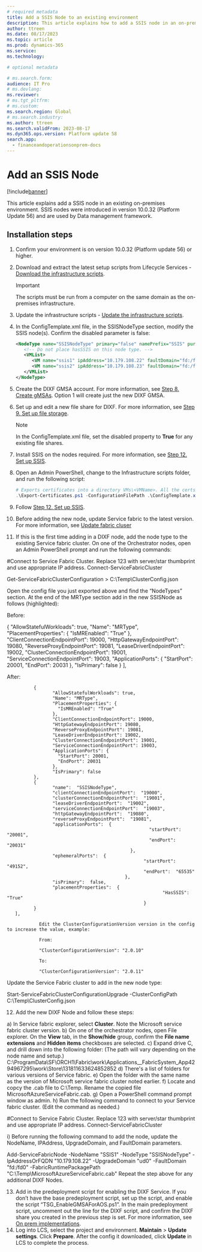 ```yaml
---
# required metadata
title: Add a SSIS Node to an existing environment
description: This article explains how to add a SSIS node in an on-premises environment.
author: ttreen
ms.date: 08/17/2023
ms.topic: article
ms.prod: dynamics-365 
ms.service:
ms.technology: 

# optional metadata

# ms.search.form:
audience: IT Pro
# ms.devlang: 
ms.reviewer: 
# ms.tgt_pltfrm: 
# ms.custom: 
ms.search.region: Global
# ms.search.industry:
ms.author: ttreen
ms.search.validFrom: 2023-08-17
ms.dyn365.ops.version: Platform update 58
search.app:
  - financeandoperationsonprem-docs
---
```


# Add an SSIS Node

[!include[banner](../includes/banner.md)]

This article explains add a SSIS node in an existing on-premises environment. SSIS nodes were introduced in version 10.0.32 (Platform Update 56) and are used by Data management framework.

## Installation steps
1. Confirm your environment is on version 10.0.32 (Platform update 56) or higher.
2. Download and extract the latest setup scripts from Lifecycle Services - [Download the infrastructure scripts](./obtain-infrascripts-onprem.md#download-the-infrastructure-scripts).
   > [!IMPORTANT]
   > The scripts must be run from a computer on the same domain as the on-premises infrastructure.
3. Update the infrastructure scripts - [Update the infrastructure scripts](./obtain-infrascripts-onprem.md#update-the-infrastructure-scripts).
4. In the ConfigTemplate.xml file, in the SSISNodeType section, modify the SSIS node(s). Confirm the disabled parameter is false:
   ```XML
   <NodeType name="SSISNodeType" primary="false" namePrefix="SSIS" purpose="SSIS" disabled="false">
      <!-- Do not place hasSSIS on this node type. -->
      <VMList>
         <VM name="ssis1" ipAddress="10.179.108.22" faultDomain="fd:/fd0" updateDomain="ud0" />
         <VM name="ssis2" ipAddress="10.179.108.23" faultDomain="fd:/fd1" updateDomain="ud1" />
      </VMList>
   </NodeType>
   ```
5. Create the DIXF GMSA account. For more information, see [Step 8. Create gMSAs](./setup-deploy-on-premises-latest.md#setupgMSA). Option 1 will create just the new DIXF GMSA.
6. Set up and edit a new file share for DIXF. For more information, see [Step 9. Set up file storage](./setup-deploy-on-premises-latest.md#setupfile).
   > [!NOTE]
   > In the ConfigTemplate.xml file, set the disabled property to **True** for any existing file shares.  

7. Install SSIS on the nodes required. For more information, see [Step 12. Set up SSIS](./setup-deploy-on-premises-latest.md#setupssis).
8. Open an Admin PowerShell, change to the Infrastructure scripts folder, and run the following script:
   ```PowerShell
   # Exports certificates into a directory VMs\<VMName>. All the certs will be written to the infrastructure\Certs folder.
   .\Export-Certificates.ps1 -ConfigurationFilePath .\ConfigTemplate.xml
   ```
9. Follow [Step 12. Set up SSIS](./setup-deploy-on-premises-latest.md#setupvms).
10. Before adding the new node, update Service fabric to the latest version. For more information, see [Update fabric cluser](./azure/service-fabric/service-fabric-cluster-upgrade-windows-server.md)
11. If this is the first time adding in a DIXF node, add the node type to the existing Service fabric cluster. On one of the Orchestrator nodes, open an Admin PowerShell prompt and run the following commands:

#Connect to Service Fabric Cluster. Replace 123 with server/star thumbprint and use appropriate IP address.
Connect-ServiceFabricCluster 

Get-ServiceFabricClusterConfiguration > C:\Temp\ClusterConfig.json

   Open the config file you just exported above and find the “NodeTypes” section. At the end of the MRType section add in the new SSISNode as follows (highlighted):

   Before:

{
                     "AllowStatefulWorkloads": true,
                     "Name": "MRType",
                     "PlacementProperties": {
                       "IsMREnabled": "True"
                     },
                     "ClientConnectionEndpointPort": 19000,
                     "HttpGatewayEndpointPort": 19080,
                     "ReverseProxyEndpointPort": 19081,
                     "LeaseDriverEndpointPort": 19002,
                     "ClusterConnectionEndpointPort": 19001,
                     "ServiceConnectionEndpointPort": 19003,
                     "ApplicationPorts": {
                       "StartPort": 20001,
                       "EndPort": 20031
                     },
                     "IsPrimary": false
              }
       ],

   After:

              {
                     "AllowStatefulWorkloads": true,
                     "Name": "MRType",
                     "PlacementProperties": {
                       "IsMREnabled": "True"
                     },
                     "ClientConnectionEndpointPort": 19000,
                     "HttpGatewayEndpointPort": 19080,
                     "ReverseProxyEndpointPort": 19081,
                     "LeaseDriverEndpointPort": 19002,
                     "ClusterConnectionEndpointPort": 19001,
                     "ServiceConnectionEndpointPort": 19003,
                     "ApplicationPorts": {
                       "StartPort": 20001,
                       "EndPort": 20031
                     },
                     "IsPrimary": false
              },
              {
                     "name":  "SSISNodeType",
                     "clientConnectionEndpointPort":  "19000",
                     "clusterConnectionEndpointPort":  "19001",
                     "leaseDriverEndpointPort":  "19002",
                     "serviceConnectionEndpointPort":  "19003",
                     "httpGatewayEndpointPort":  "19080",
                     "reverseProxyEndpointPort":  "19081",
                     "applicationPorts":  {
                                                         "startPort":  "20001",
                                                         "endPort":  "20031"
                                                  },
                     "ephemeralPorts":  {
                                                       "startPort":  "49152",
                                                       "endPort":  "65535"
                                                },
                     "isPrimary":  false,
                     "placementProperties":  {
                                                              "HasSSIS":  "True"
                                                       }
              }
       ],

                Edit the ClusterConfigurationVersion version in the config to increase the value, example:

                From:

                "ClusterConfigurationVersion": "2.0.10"

                To:

                "ClusterConfigurationVersion": "2.0.11"

Update the Service Fabric cluster to add in the new node type:

Start-ServiceFabricClusterConfigurationUpgrade -ClusterConfigPath C:\Temp\ClusterConfig.json


12.	Add the new DIXF Node and follow these steps:

a)	In Service fabric explorer, select **Cluster**. Note the Microsoft service fabric cluster version.
b)	On one of the orchestrator nodes, open File explorer. On the **View** tab, in the **Show/hide** group, confirm the **File name extensions** and **Hidden items** checkboxes are selected.
c)	Expand drive C, and drill down into the following folder: (The path will vary depending on the node name and setup.)
C:\ProgramData\SF\ORCH1\Fabric\work\Applications\__FabricSystem\_App4294967295\work\Store\131811633624852852
d)	There's a list of folders for various versions of Service fabric.
e)	Open the folder with the same name as the version of Microsoft service fabric cluster noted earlier.
f)	Locate and copcy the .cab file to C:\Temp. Rename the copied file MicrosoftAzureServiceFabric.cab.
g)	Open a PowerShell command prompt window as admin.
h)	Run the following command to connect to your Service fabric cluster. (Edit the command as needed.)

#Connect to Service Fabric Cluster. Replace 123 with server/star thumbprint and use appropriate IP address.
Connect-ServiceFabricCluster 

i)	Before running the following command to add the node, update the NodeName, IPAddress, UpgradeDomain, and FaultDomain parameters. 

Add-ServiceFabricNode -NodeName "SSIS1" -NodeType "SSISNodeType" -IpAddressOrFQDN "10.179.108.22" -UpgradeDomain "ud0" -FaultDomain "fd:/fd0" -FabricRuntimePackagePath "C:\Temp\MicrosoftAzureServiceFabric.cab"
Repeat the step above for any additional DIXF Nodes.

13.	Add in the predeployment script for enabling the DIXF Service. If you don’t have the base predeployment script, set up the script, and enable the script “TSG_EnableGMSAForAOS.ps1”. In the main predeployment script, uncomment out the line for the DIXF script, and confirm the DIXF share you created in the previous step is set.
  For more information, see [On prem implementations](./deployment/onprem-tsg-implementations.md). 
14.	Log into LCS, select the project and environment. **Maintain** > **Update settings**. Click **Prepare**. After the config it downloaded, click **Update** in LCS to complete the process. 


